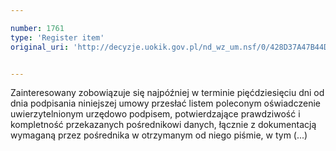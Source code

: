 ```yaml
---

number: 1761
type: 'Register item'
original_uri: 'http://decyzje.uokik.gov.pl/nd_wz_um.nsf/0/428D37A47B44D62AC1257674003437E0?OpenDocument'


---
```


Zainteresowany zobowiązuje się najpóźniej w terminie pięćdziesięciu dni od dnia podpisania niniejszej umowy przesłać listem poleconym oświadczenie uwierzytelnionym urzędowo podpisem, potwierdzające prawdziwość i kompletność przekazanych pośrednikowi danych, łącznie z dokumentacją wymaganą przez pośrednika w otrzymanym od niego piśmie, w tym (...)
